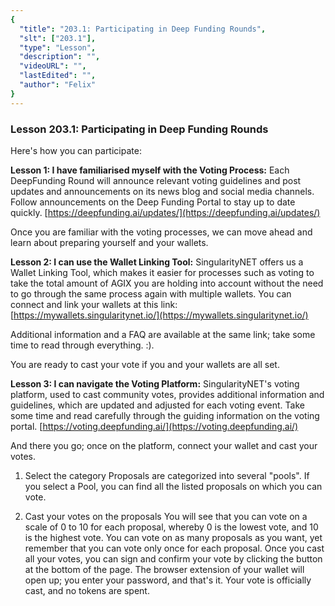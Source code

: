 ```yaml
---
{
  "title": "203.1: Participating in Deep Funding Rounds",
  "slt": ["203.1"],
  "type": "Lesson",
  "description": "",
  "videoURL": "",
  "lastEdited": "",
  "author": "Felix"
}
---
```


### **Lesson 203.1: Participating in Deep Funding Rounds**

Here's how you can participate:

**Lesson 1: I have familiarised myself with the Voting Process:**
Each DeepFunding Round will announce relevant voting guidelines and post updates and announcements on its news blog and social media channels.
Follow announcements on the Deep Funding Portal to stay up to date quickly. [https://deepfunding.ai/updates/](https://deepfunding.ai/updates/)

Once you are familiar with the voting processes, we can move ahead and learn about preparing yourself and your wallets.

**Lesson 2: I can use the Wallet Linking Tool:**
SingularityNET offers us a Wallet Linking Tool, which makes it easier for processes such as voting to take the total amount of AGIX you are holding into account without the need to go through the same process again with multiple wallets.
You can connect and link your wallets at this link:
[https://mywallets.singularitynet.io/](https://mywallets.singularitynet.io/)

Additional information and a FAQ are available at the same link; take some time to read through everything. :).

You are ready to cast your vote if you and your wallets are all set.

**Lesson 3: I can navigate the Voting Platform:**
SingularityNET's voting platform, used to cast community votes, provides additional information and guidelines, which are updated and adjusted for each voting event. Take some time and read carefully through the guiding information on the voting portal.
[https://voting.deepfunding.ai/](https://voting.deepfunding.ai/)

And there you go; once on the platform, connect your wallet and cast your votes.

1. Select the category
   Proposals are categorized into several "pools". If you select a Pool, you can find all the listed proposals on which you can vote.

2. Cast your votes on the proposals
   You will see that you can vote on a scale of 0 to 10 for each proposal, whereby 0 is the lowest vote, and 10 is the highest vote. You can vote on as many proposals as you want, yet remember that you can vote only once for each proposal.
   Once you cast all your votes, you can sign and confirm your vote by clicking the button at the bottom of the page. The browser extension of your wallet will open up; you enter your password, and that's it. Your vote is officially cast, and no tokens are spent.
